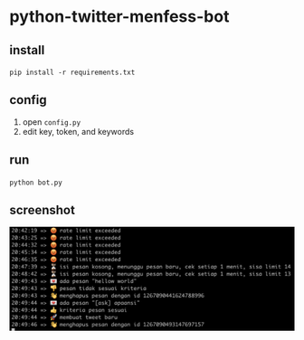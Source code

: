 # python-twitter-menfess-bot

## install

`pip install -r requirements.txt`

## config

1. open `config.py`
2. edit key, token, and keywords

## run

`python bot.py`

## screenshot

![ss](screenshot/ss.png)

